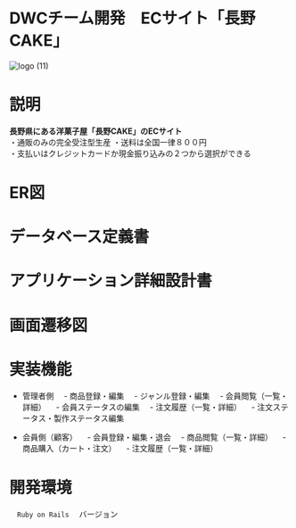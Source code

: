 # DWCチーム開発　ECサイト「長野CAKE」
![logo (11)](https://user-images.githubusercontent.com/78068219/112710271-1e3e3800-8f03-11eb-9e5a-dccab1355b1f.png)

# 説明
  **長野県にある洋菓子屋「長野CAKE」のECサイト**  
  ・通販のみの完全受注型生産 
  ・送料は全国一律８００円  
  ・支払いはクレジットカードか現金振り込みの２つから選択ができる  
  
# ER図

# データベース定義書

# アプリケーション詳細設計書

# 画面遷移図

# 実装機能
- 管理者側
　- 商品登録・編集
　- ジャンル登録・編集
　- 会員閲覧（一覧・詳細）
　- 会員ステータスの編集
　- 注文履歴（一覧・詳細）
　- 注文ステータス・製作ステータス編集

- 会員側（顧客）
　- 会員登録・編集・退会
　- 商品閲覧（一覧・詳細）
　- 商品購入（カート・注文）
　- 注文履歴（一覧・詳細）

# 開発環境
　`Ruby on Rails`
　バージョン
　
